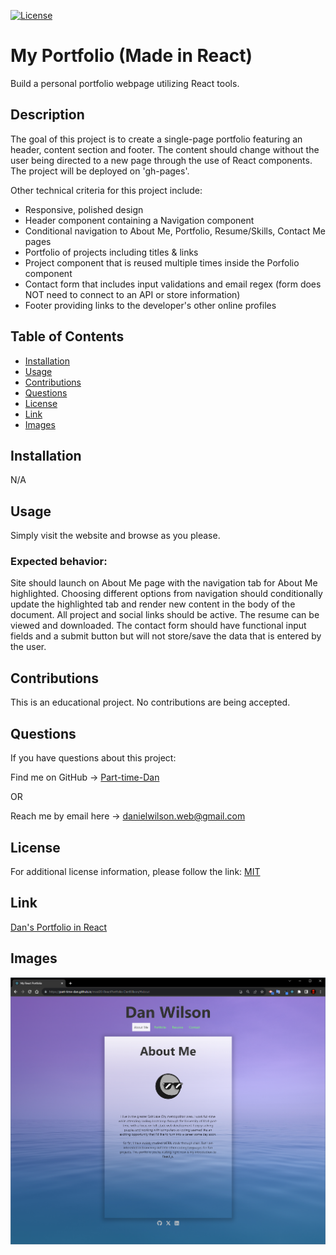 [![License](https://img.shields.io/badge/License-MIT-blue.svg)](https://choosealicense.com/licenses/mit/)

# My Portfolio (Made in React)

Build a personal portfolio webpage utilizing React tools.

## Description

The goal of this project is to create a single-page portfolio featuring an header, content section and footer. The content should change without the user being directed to a new page through the use of React components. The project will be deployed on 'gh-pages'.

Other technical criteria for this project include:

- Responsive, polished design
- Header component containing a Navigation component
- Conditional navigation to About Me, Portfolio, Resume/Skills, Contact Me pages
- Portfolio of projects including titles & links
- Project component that is reused multiple times inside the Porfolio component
- Contact form that includes input validations and email regex (form does NOT need to connect to an API or store information)
- Footer providing links to the developer's other online profiles

## Table of Contents

- [Installation](#installation)
- [Usage](#usage)
- [Contributions](#contributions)
- [Questions](#questions)
- [License](#license)
- [Link](#link)
- [Images](#images)

## Installation

N/A

## Usage

Simply visit the website and browse as you please. 

### Expected behavior: 
Site should launch on About Me page with the navigation tab for About Me highlighted. Choosing different options from navigation should conditionally update the highlighted tab and render new content in the body of the document. All project and social links should be active. The resume can be viewed and downloaded. The contact form should have functional input fields and a submit button but will not store/save the data that is entered by the user.

## Contributions

This is an educational project. No contributions are being accepted.

## Questions

If you have questions about this project:

Find me on GitHub -> [Part-time-Dan](https://github.com/Part-time-Dan)

OR

Reach me by email here -> [danielwilson.web@gmail.com](mailto:danielwilson.web@gmail.com)


## License

For additional license information, please follow the link: [MIT](https://choosealicense.com/licenses/mit/)

## Link

[Dan's Portfolio in React](https://part-time-dan.github.io/mod20-ReactPortfolio-DanWilson/)

## Images

![Image coming soon](./public/assets/deploy_screenshot.PNG)

